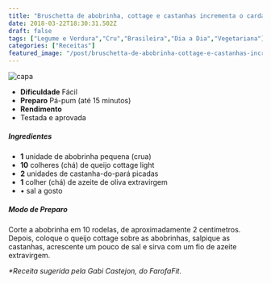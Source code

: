 ```yaml
---
title: "Bruschetta de abobrinha, cottage e castanhas incrementa o cardápio com poucas calorias"
date: 2018-03-22T18:30:31.502Z
draft: false
tags: ["Legume e Verdura","Cru","Brasileira","Dia a Dia","Vegetariana"]
categories: ["Receitas"]
featured_image: "/post/bruschetta-de-abobrinha-cottage-e-castanhas-incrementa-o-cardapio-com-poucas-calorias.86686144.jpg"
---
```


![capa](/post/bruschetta-de-abobrinha-cottage-e-castanhas-incrementa-o-cardapio-com-poucas-calorias.86686144.jpg)

*   **Dificuldade** Fácil
*   **Preparo** Pá-pum (até 15 minutos)
*   **Rendimento**
*   Testada e aprovada
    

##### Ingredientes

*   **1** unidade de abobrinha pequena (crua)
*   **10** colheres (chá) de queijo cottage light
*   **2** unidades de castanha-do-pará picadas
*   **1** colher (chá) de azeite de oliva extravirgem
*   • sal a gosto

##### Modo de Preparo

Corte a abobrinha em 10 rodelas, de aproximadamente 2 centímetros. Depois, coloque o queijo cottage sobre as abobrinhas, salpique as castanhas, acrescente um pouco de sal e sirva com um fio de azeite extravirgem.

_*Receita sugerida pela Gabi Castejon, do FarofaFit._
